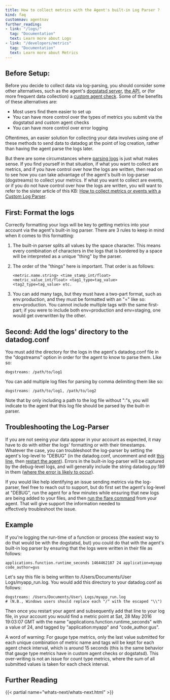 ```yaml
---
title: How to collect metrics with the Agent's built-in Log Parser ?
kind: faq
customnav: agentnav
further_reading:
- link: "/logs/"
  tag: "Documentation"
  text: Learn more about Logs
- link: "/developers/metrics"
  tag: "Documentation"
  text: Learn more about Metrics
---
```


## Before Setup:

Before you decide to collect data via log-parsing, you should consider some other alternatives, such as the agent's [dogstatsd server](/developers/dogstatsd), [the API](/api), or (for more frequent data collection) a [custom agent check](/agent/agent_checks). Some of the benefits of these alternatives are:

* Most users find them easier to set up
* You can have more control over the types of metrics you submit via the dogstatsd and custom agent checks
* You can have more control over error logging

Oftentimes, an easier solution for collecting your data involves using one of these methods to send data to datadog at the point of log creation, rather than having the agent parse the logs later.

But there are some circumstances where [parsing logs](/agent/logs) is just what makes sense. If you find yourself in that situation, if what you want to collect are metrics, and if you have control over how the logs are written, then read on to see how you can take advantage of the agent's built-in log-parser (dogstreams) to collect your metrics. If what you want to collect are events, or if you do not have control over how the logs are written, you will want to refer to the sister article of this KB: [How to collect metrics or events with a Custom Log Parser](/agent/faq/how-to-collect-metrics-or-events-with-a-custom-log-parser). 

## First: Format the logs

Correctly formatting your logs will be key to getting metrics into your account via the agent's built-in log parser. There are 3 rules to keep in mind when it comes to this formatting:

1. The built-in parser splits all values by the space character. This means every combination of characters in the logs that is bordered by a space will be interpreted as a unique "thing" by the parser.

2. The order of the "things" here is important. That order is as follows:
    ```
    <metric.name.string> <time_stamp_int/float> <metric_value_int/float> <tag1_type=tag_value> <tag2_type=tag_value> etc.
    ```

3. You can add many tags, but they must have a two-part format, such as env:production, and they must be formatted with an "=" like so: env=production. You cannot include multiple tags with the same first-part; if you were to include both env=production and env=staging, one would get overwritten by the other.

## Second: Add the logs' directory to the datadog.conf

You must add the directory for the logs in the agent's datadog.conf file in the "dogstreams" option in order for the agent to know to parse them. Like so:
```
dogstreams: /path/to/log1
```

You can add multiple log files for parsing by comma delimiting them like so:
```
dogstreams: /path/to/log1, /path/to/log2
```

Note that by only including a path to the log file without ":"s, you will indicate to the agent that this log file should be parsed by the built-in parser.

## Troubleshooting the Log-Parser

If you are not seeing your data appear in your account as expected, it may have to do with either the logs' formatting or with their timestamps. Whatever the case, you can troubleshoot the log-parser by setting the agent's log-level to "DEBUG" (in the datadog.conf, uncomment and edit [this line](https://github.com/DataDog/dd-agent/blob/5.7.x/datadog.conf.example#L211), then [restart the agent](/agent/faq/start-stop-restart-the-datadog-agent)). Errors in the built-in log-parser will be captured by the debug-level logs, and will generally include the string datadog.py:189 in them ([where the error is likely to occur](https://github.com/DataDog/dd-agent/blob/5.7.x/checks/datadog.py#L189)). 

If you would like help identifying an issue sending metrics via the log-parser, feel free to reach out to support, but do first set the agent's log-level at "DEBUG", run the agent for a few minutes while ensuring that new logs are being added to your files, and then [run the flare command](/agent/faq/send-logs-and-configs-to-datadog-via-flare-command) from your agent. That will give support the information needed to effectively troubleshoot the issue. 

## Example

If you're logging the run-time of a function or process (the easiest way to do that would be with the dogstatsd, but) you could do that with the agent's built-in log parser by ensuring that the logs were written in their file as follows:
```
applications.function.runtime_seconds 1464462187 24 application=myapp code_author=gus
```

Let's say this file is being written to /Users/Documents/User Logs/myapp_run.log. You would add this directory to your datadog.conf as follows:

```
dogstreams: /Users/Documents/User\ Logs/myapp_run.log
# (N.B., Windows users should replace each "/" with the escaped "\\")
```

Then once you restart your agent and subsequently add that line to your log file, in your account you would find a metric point at Sat, 28 May 2016 19:03:07 GMT with the name "applications.function.runtime_seconds" with a value of 24, and tagged by "application:myapp" and "code_author:gus".

A word of warning: For gauge type metrics, only the last value submitted for each unique combination of metric name and tags will be kept for each agent check interval, which is around 15 seconds (this is the same behavior that gauge type metrics have in custom agent checks or dogstatsd). This over-writing is not an issue for count type metrics, where the sum of all submitted values is taken for each check interval.

## Further Reading

{{< partial name="whats-next/whats-next.html" >}}